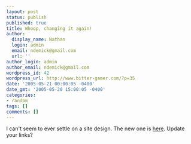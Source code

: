 ```yaml
---
layout: post
status: publish
published: true
title: Whoop, changing it again!
author:
  display_name: Nathan
  login: admin
  email: ndemick@gmail.com
  url: ''
author_login: admin
author_email: ndemick@gmail.com
wordpress_id: 42
wordpress_url: http://www.bitter-gamer.com/?p=35
date: '2005-05-21 00:00:05 -0400'
date_gmt: '2005-05-20 15:00:05 -0400'
categories:
- random
tags: []
comments: []
---
```

<p>I can't seem to ever settle on a site design. The new one is <a href="http://www.bitter-gamer.com/">here</a>. Update your links?</p>

